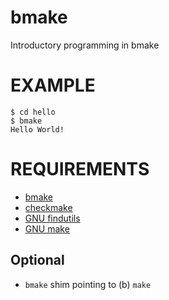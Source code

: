 # bmake

Introductory programming in bmake

# EXAMPLE

```
$ cd hello
$ bmake
Hello World!
```

# REQUIREMENTS

* [bmake](http://crufty.net/help/sjg/bmake.html)
* [checkmake](https://github.com/mrtazz/checkmake)
* [GNU findutils](https://www.gnu.org/software/findutils/)
* [GNU make](https://www.gnu.org/software/make/)

## Optional

* `bmake` shim pointing to (b) `make`
